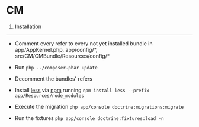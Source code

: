 **CM**
======

1) Installation
---------------

  * Comment every refer to every not yet installed bundle in app/AppKernel.php, app/config/\*, src/CM/CMBundle/Resources/config/\*

  * Run `php ../composer.phar update`

  * Decomment the bundles' refers

  * Install [less][1] via [npm][2] running `npm install less --prefix app/Resources/node_modules`

  * Execute the migration `php app/console doctrine:migrations:migrate`

  * Run the fixtures `php app/console doctrine:fixtures:load -n`

[1]:  http://lesscss.org/
[2]:  http://nodejs.org/
